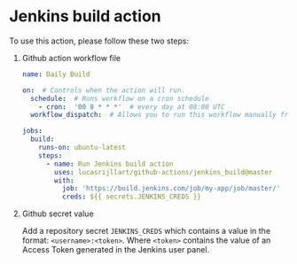 # Jenkins build action

To use this action, please follow these two steps:

1. Github action workflow file

    ``` yml
    name: Daily Build

    on:  # Controls when the action will run. 
      schedule:  # Runs workflow on a cron schedule
        - cron:  '00 8 * * *'  # every day at 08:00 UTC
      workflow_dispatch:  # Allows you to run this workflow manually from the Actions tab

    jobs:
      build:
        runs-on: ubuntu-latest
        steps:
          - name: Run Jenkins build action
            uses: lucasrijllart/github-actions/jenkins_build@master
            with:
              job: 'https://build.jenkins.com/job/my-app/job/master/'
              creds: ${{ secrets.JENKINS_CREDS }}
    ```

2. Github secret value

    Add a repository secret `JENKINS_CREDS` which contains a value in the format:
    `<username>:<token>`. Where `<token>` contains the value of an Access Token generated
    in the Jenkins user panel.

